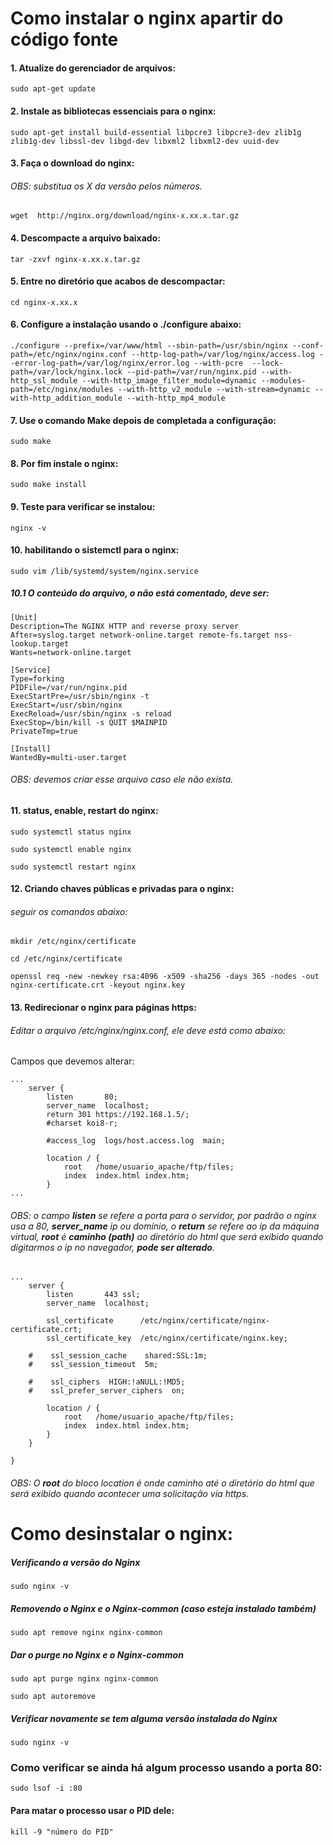 # Como instalar o nginx apartir do código fonte

#### 1. Atualize do gerenciador de arquivos:
```
sudo apt-get update
 ```
#### 2. Instale as bibliotecas essenciais para o nginx:
```
sudo apt-get install build-essential libpcre3 libpcre3-dev zlib1g zlib1g-dev libssl-dev libgd-dev libxml2 libxml2-dev uuid-dev
 ```
#### 3. Faça o download do nginx:
###### OBS: substitua os X da versão pelos números.
```
wget  http://nginx.org/download/nginx-x.xx.x.tar.gz
 ```
#### 4. Descompacte a arquivo baixado:
```
tar -zxvf nginx-x.xx.x.tar.gz
 ```
#### 5. Entre no diretório que acabos de descompactar:
```
cd nginx-x.xx.x
 ```
#### 6. Configure a instalação usando o ./configure abaixo:
```
./configure --prefix=/var/www/html --sbin-path=/usr/sbin/nginx --conf-path=/etc/nginx/nginx.conf --http-log-path=/var/log/nginx/access.log --error-log-path=/var/log/nginx/error.log --with-pcre  --lock-path=/var/lock/nginx.lock --pid-path=/var/run/nginx.pid --with-http_ssl_module --with-http_image_filter_module=dynamic --modules-path=/etc/nginx/modules --with-http_v2_module --with-stream=dynamic --with-http_addition_module --with-http_mp4_module
 ```
#### 7. Use o comando Make depois de completada a configuração:
```
sudo make
 ```
#### 8. Por fim instale o nginx:
```
sudo make install
 ```
#### 9. Teste para verificar se instalou:
```
nginx -v
 ```
#### 10. habilitando o sistemctl para o nginx:
```
sudo vim /lib/systemd/system/nginx.service
 ```
##### 10.1 O conteúdo do arquivo, o não está comentado, deve ser:
```
[Unit]
Description=The NGINX HTTP and reverse proxy server
After=syslog.target network-online.target remote-fs.target nss-lookup.target
Wants=network-online.target

[Service]
Type=forking
PIDFile=/var/run/nginx.pid
ExecStartPre=/usr/sbin/nginx -t
ExecStart=/usr/sbin/nginx
ExecReload=/usr/sbin/nginx -s reload
ExecStop=/bin/kill -s QUIT $MAINPID
PrivateTmp=true

[Install]
WantedBy=multi-user.target
 ```
###### OBS: devemos criar esse arquivo caso ele não exista. 
#### 11. status, enable, restart do nginx:
```
sudo systemctl status nginx
 ```
```
sudo systemctl enable nginx
 ```
```
sudo systemctl restart nginx
 ```

#### 12. Criando chaves públicas e privadas para o nginx:
###### seguir os comandos abaixo:
```
mkdir /etc/nginx/certificate
 ```
```
cd /etc/nginx/certificate
 ```
```
openssl req -new -newkey rsa:4096 -x509 -sha256 -days 365 -nodes -out nginx-certificate.crt -keyout nginx.key
 ```
#### 13. Redirecionar o nginx para páginas https:
###### Editar o arquivo /etc/nginx/nginx.conf, ele deve está como abaixo:
Campos que devemos alterar:
```
...
    server {
        listen       80;
        server_name  localhost;
        return 301 https://192.168.1.5/;
        #charset koi8-r;

        #access_log  logs/host.access.log  main;

        location / {
            root   /home/usuario_apache/ftp/files;
            index  index.html index.htm;
        }
...
 ``` 
###### OBS: o campo **listen** se refere a porta para o servidor, por padrão o nginx usa a 80, **server_name** ip ou domínio, o **return** se refere ao ip da máquina virtual, **root** é **caminho (path)** ao diretório do html que será exibido quando digitarmos o ip no navegador, **pode ser alterado**.
```
...
    server {
        listen       443 ssl;
        server_name  localhost;

        ssl_certificate      /etc/nginx/certificate/nginx-certificate.crt;
        ssl_certificate_key  /etc/nginx/certificate/nginx.key;

    #    ssl_session_cache    shared:SSL:1m;
    #    ssl_session_timeout  5m;

    #    ssl_ciphers  HIGH:!aNULL:!MD5;
    #    ssl_prefer_server_ciphers  on;

        location / {
            root   /home/usuario_apache/ftp/files;
            index  index.html index.htm;
        }
    }

}
 ```
###### OBS:  O **root** do bloco location é onde caminho até o diretório do html que será exibido quando acontecer uma solicitação via https.

# Como desinstalar o nginx:
##### Verificando a versão do Nginx
```
sudo nginx -v
 ```
##### Removendo o Nginx e o Nginx-common (caso esteja instalado também)
```
sudo apt remove nginx nginx-common
 ```
##### Dar o purge no Nginx e o Nginx-common
```
sudo apt purge nginx nginx-common
 ```
```
sudo apt autoremove
 ```
##### Verificar novamente se tem alguma versão instalada do Nginx
```
sudo nginx -v
 ```
### Como verificar se ainda há algum processo usando a porta 80:
```
sudo lsof -i :80
 ```
#### Para matar o processo usar o PID dele:
```
kill -9 "número do PID"
 ```